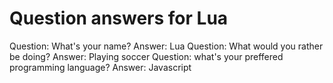Question answers for Lua 
 ============= 
Question: What's your name? 
Answer: Lua 
Question: What would you rather be doing? 
Answer: Playing soccer 
Question: what's your preffered programming language? 
Answer: Javascript 
